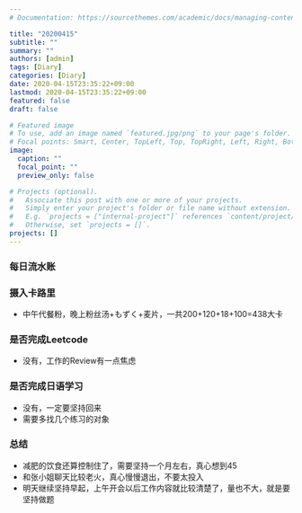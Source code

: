 ```yaml
---
# Documentation: https://sourcethemes.com/academic/docs/managing-content/

title: "20200415"
subtitle: ""
summary: ""
authors: [admin]
tags: [Diary]
categories: [Diary]
date: 2020-04-15T23:35:22+09:00
lastmod: 2020-04-15T23:35:22+09:00
featured: false
draft: false

# Featured image
# To use, add an image named `featured.jpg/png` to your page's folder.
# Focal points: Smart, Center, TopLeft, Top, TopRight, Left, Right, BottomLeft, Bottom, BottomRight.
image:
  caption: ""
  focal_point: ""
  preview_only: false

# Projects (optional).
#   Associate this post with one or more of your projects.
#   Simply enter your project's folder or file name without extension.
#   E.g. `projects = ["internal-project"]` references `content/project/deep-learning/index.md`.
#   Otherwise, set `projects = []`.
projects: []
---
```


### 每日流水账

### 摄入卡路里

- 中午代餐粉，晚上粉丝汤+もずく+麦片，一共200+120+18+100=438大卡

### 是否完成Leetcode

- 没有，工作的Review有一点焦虑

### 是否完成日语学习

- 没有，一定要坚持回来
- 需要多找几个练习的对象

### 总结

- 减肥的饮食还算控制住了，需要坚持一个月左右，真心想到45
- 和张小姐聊天比较老火，真心慢慢退出，不要太投入
- 明天继续坚持早起，上午开会以后工作内容就比较清楚了，量也不大，就是要坚持做题

